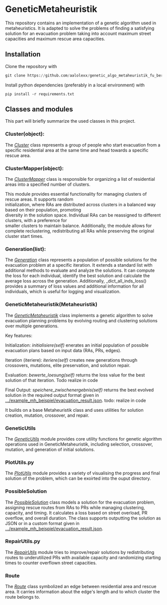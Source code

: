 # GeneticMetaheuristik

This repository contains an implementation of a genetic algorithm used in metaheuristics. It is adapted to solve the 
problems of finding a satisfying solution for an evacuation problem taking into account maximum street capacities 
and maximum rescue area capacities.

## Installation

Clone the repository with

```python
git clone https://github.com/aalolexx/genetic_algo_metaheuristik_fu_berlin.git
```

Install python dependencies (preferably in a local environment) with

```
pip install -r requirements.txt
```

## Classes and modules

This part will briefly summarize the used classes in this project.

### Cluster(object):

The _[Cluster](./metaheuristiken/genetic_mh/Cluster.py)_ class represents a group of people who start evacuation from a specific residential area at the same 
time and head towards a specific rescue area.

### ClusterMapper(object):

The _[ClusterMapper](./metaheuristiken/genetic_mh/ClusterMapper.py)_ class is responsible for organizing a list of residential areas into a specified number of clusters.

This module provides essential functionality for managing clusters of rescue areas. It supports random  
initialization, where RAs are distributed across clusters in a balanced way based on their population, promoting  
diversity in the solution space. Individual RAs can be reassigned to different clusters, with a preference for  
smaller clusters to maintain balance. Additionally, the module allows for complete reclustering, redistributing all 
RAs while preserving the original cluster start times.


### Generation(list):

The _[Generation](./metaheuristiken/genetic_mh/Generation.py)_ class represents a population of possible solutions 
for the evacuation problem at a specific 
iteration. It extends a standard list with additional methods to evaluate and analyze the solutions. It can compute 
the loss for each individual, identify the best solution and calculate the 
average loss across the generation. Additionally, _dict_all_inds_loss() provides a summary of 
loss values and additional information for all individuals, which is useful for logging and visualization.


### GeneticMetaheuristik(Metaheuristik)
The _[GeneticMetaheuristik](./metaheuristiken/genetic_mh/GeneticMetaheuristik.py)_ class implements a genetic algorithm to solve evacuation planning problems by evolving 
routing and clustering solutions over multiple generations.

Key features:

Initialization:
_initialisiere(self)_ enerates an initial population of possible evacuation plans based on input data (RAs, PRs, edges).

Iteration (iteriere):
_iteriere(self)_ creates new generations through crossovers, mutations, elite preservation, and solution repair.

Evaluation:
_bewerte_loesung(self)_ returns the loss value for the best solution of that iteration. Todo realize in code

Final Output:
_speichere_zwischenergebnis(self)_ returns the best evolved solution in the required output format given in [.../example_mh_beispiel/evacuation_result.json](./data/output/example_mh_beispiel/evacuation_result.json).
todo: realize in code

It builds on a base Metaheuristik class and uses utilities for solution creation, mutation, crossover, and repair.


### GeneticUtils

The _[GeneticUtils](./metaheuristiken/genetic_mh/GeneticUtils.py)_ module provides core utility functions for genetic algorithm operations used in 
GeneticMetaheuristik,  including selection, crossover, mutation, and generation of initial solutions.

### PlotUtils.py

The _[PlotUtils](./metaheuristiken/genetic_mh/PlotUtils.py)_ module provides a variety of visualising the progress and final solution of the problem, which can 
be exoirted into the ouput directory.

### PossibleSolution

The _[PossibleSolution](./metaheuristiken/genetic_mh/PossibleSolution.py)_ class models a solution for the 
evacuation problem, 
assigning rescue 
routes from RAs to 
PRs 
while managing clustering, capacity, and timing. It calculates a loss based on street overload, PR overflow, and overall 
duration. The class supports outputting the solution as JSON or in a custom format given in 
[.../example_mh_beispiel/evacuation_result.json](data/output/example_mh_beispiel/evacuation_result.json).

### RepairUtils.py

The _[RepairUtils](./metaheuristiken/genetic_mh/RepairUtils.py)_ module tries to improve/repair solutions by redistributing routes to underutilized PRs with 
available capacity and randomizing starting times to counter overflown street capacities.

### Route

The _[Route](./metaheuristiken/genetic_mh/Route.py)_ class symbolized an edge between residential area and rescue area. It carries information about the 
edge's length and to which cluster the route belongs to.
